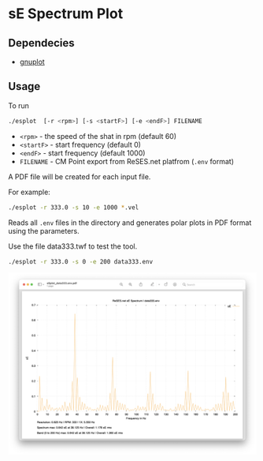 # sE Spectrum Plot

## Dependecies
- [gnuplot](http://www.gnuplot.info)

## Usage
To run
```sh
./esplot  [-r <rpm>] [-s <startF>] [-e <endF>] FILENAME
```
- `<rpm>` - the speed of the shat in rpm (default 60)
- `<startF>` - start frequency (default 0)
- `<endF>` - start frequency (default 1000)
- `FILENAME` - CM Point export from ReSES.net platfrom (`.env` format)

A PDF file will be created for each input file.

For example:
```sh
./esplot -r 333.0 -s 10 -e 1000 *.vel
```
Reads all `.env` files in the directory and generates polar plots in PDF format using the parameters.

Use the file data333.twf to test the tool.
```sh
./esplot -r 333.0 -s 0 -e 200 data333.env
```

![Example of bearing fault](./esplot_screenshot.png)
